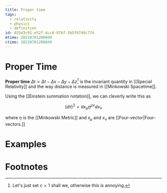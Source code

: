 ```yaml
---
title: Proper time
tags:
  - relativity
  - physics
  - definition
id: 025d3c91-e52f-4ccd-876f-3b5f8749c77d
mtime: 20210701200049
ctime: 20210701200049
---
```


# Proper Time

**Proper time** $\Delta\tau=\Delta t-\Delta x-\Delta y -\Delta z$[^1] is the invariant quantity in [[Special Relativity]] and the way distance is measured in [[Minkowski Spacetime]].

Using the [[Einstein summation notation]], we can cleverly write this as

$$
(d\tau)^2=dx_\mu \eta^{\mu\nu} dx_\nu
$$

where $\eta$ is the [[Minkowski Metric]] and $x_\mu$ and $x_\nu$ are [[Four-vector|Four-vectors.]]

# Examples

# Footnotes

[^1]: Let's just set $c=1$ shall we, otherwise this is annoying.
